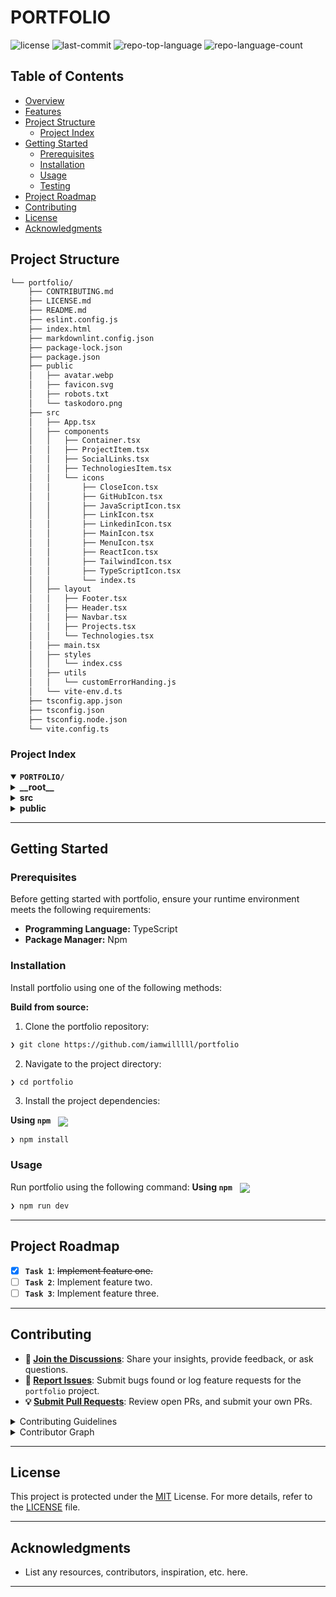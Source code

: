 <div align="left" style="position: relative;">

<h1>PORTFOLIO</h1>

<p align="left">
	<img src="https://img.shields.io/github/license/iamwilllll/portfolio?style=default&logo=opensourceinitiative&logoColor=white&color=b292ff" alt="license">
	<img src="https://img.shields.io/github/last-commit/iamwilllll/portfolio?style=default&logo=git&logoColor=white&color=b292ff" alt="last-commit">
	<img src="https://img.shields.io/github/languages/top/iamwilllll/portfolio?style=default&color=b292ff" alt="repo-top-language">
	<img src="https://img.shields.io/github/languages/count/iamwilllll/portfolio?style=default&color=b292ff" alt="repo-language-count">
</p>

</div>


##  Table of Contents

- [ Overview](#-overview)
- [ Features](#-features)
- [ Project Structure](#-project-structure)
  - [ Project Index](#-project-index)
- [ Getting Started](#-getting-started)
  - [ Prerequisites](#-prerequisites)
  - [ Installation](#-installation)
  - [ Usage](#-usage)
  - [ Testing](#-testing)
- [ Project Roadmap](#-project-roadmap)
- [ Contributing](#-contributing)
- [ License](#-license)
- [ Acknowledgments](#-acknowledgments)

##  Project Structure

```sh
└── portfolio/
    ├── CONTRIBUTING.md
    ├── LICENSE.md
    ├── README.md
    ├── eslint.config.js
    ├── index.html
    ├── markdownlint.config.json
    ├── package-lock.json
    ├── package.json
    ├── public
    │   ├── avatar.webp
    │   ├── favicon.svg
    │   ├── robots.txt
    │   └── taskodoro.png
    ├── src
    │   ├── App.tsx
    │   ├── components
    │   │   ├── Container.tsx
    │   │   ├── ProjectItem.tsx
    │   │   ├── SocialLinks.tsx
    │   │   ├── TechnologiesItem.tsx
    │   │   └── icons
    │   │       ├── CloseIcon.tsx
    │   │       ├── GitHubIcon.tsx
    │   │       ├── JavaScriptIcon.tsx
    │   │       ├── LinkIcon.tsx
    │   │       ├── LinkedinIcon.tsx
    │   │       ├── MainIcon.tsx
    │   │       ├── MenuIcon.tsx
    │   │       ├── ReactIcon.tsx
    │   │       ├── TailwindIcon.tsx
    │   │       ├── TypeScriptIcon.tsx
    │   │       └── index.ts
    │   ├── layout
    │   │   ├── Footer.tsx
    │   │   ├── Header.tsx
    │   │   ├── Navbar.tsx
    │   │   ├── Projects.tsx
    │   │   └── Technologies.tsx
    │   ├── main.tsx
    │   ├── styles
    │   │   └── index.css
    │   ├── utils
    │   │   └── customErrorHanding.js
    │   └── vite-env.d.ts
    ├── tsconfig.app.json
    ├── tsconfig.json
    ├── tsconfig.node.json
    └── vite.config.ts
```


###  Project Index
<details open>
	<summary><b><code>PORTFOLIO/</code></b></summary>
	<details> <!-- __root__ Submodule -->
		<summary><b>__root__</b></summary>
		<blockquote>
			<table>
			<tr>
				<td><b><a href='https://github.com/iamwilllll/portfolio/blob/master/tsconfig.node.json'>tsconfig.node.json</a></b></td>
				<td><code>❯ REPLACE-ME</code></td>
			</tr>
			<tr>
				<td><b><a href='https://github.com/iamwilllll/portfolio/blob/master/package-lock.json'>package-lock.json</a></b></td>
				<td><code>❯ REPLACE-ME</code></td>
			</tr>
			<tr>
				<td><b><a href='https://github.com/iamwilllll/portfolio/blob/master/tsconfig.json'>tsconfig.json</a></b></td>
				<td><code>❯ REPLACE-ME</code></td>
			</tr>
			<tr>
				<td><b><a href='https://github.com/iamwilllll/portfolio/blob/master/tsconfig.app.json'>tsconfig.app.json</a></b></td>
				<td><code>❯ REPLACE-ME</code></td>
			</tr>
			<tr>
				<td><b><a href='https://github.com/iamwilllll/portfolio/blob/master/package.json'>package.json</a></b></td>
				<td><code>❯ REPLACE-ME</code></td>
			</tr>
			<tr>
				<td><b><a href='https://github.com/iamwilllll/portfolio/blob/master/vite.config.ts'>vite.config.ts</a></b></td>
				<td><code>❯ REPLACE-ME</code></td>
			</tr>
			<tr>
				<td><b><a href='https://github.com/iamwilllll/portfolio/blob/master/index.html'>index.html</a></b></td>
				<td><code>❯ REPLACE-ME</code></td>
			</tr>
			<tr>
				<td><b><a href='https://github.com/iamwilllll/portfolio/blob/master/markdownlint.config.json'>markdownlint.config.json</a></b></td>
				<td><code>❯ REPLACE-ME</code></td>
			</tr>
			<tr>
				<td><b><a href='https://github.com/iamwilllll/portfolio/blob/master/eslint.config.js'>eslint.config.js</a></b></td>
				<td><code>❯ REPLACE-ME</code></td>
			</tr>
			</table>
		</blockquote>
	</details>
	<details> <!-- src Submodule -->
		<summary><b>src</b></summary>
		<blockquote>
			<table>
			<tr>
				<td><b><a href='https://github.com/iamwilllll/portfolio/blob/master/src/main.tsx'>main.tsx</a></b></td>
				<td><code>❯ REPLACE-ME</code></td>
			</tr>
			<tr>
				<td><b><a href='https://github.com/iamwilllll/portfolio/blob/master/src/App.tsx'>App.tsx</a></b></td>
				<td><code>❯ REPLACE-ME</code></td>
			</tr>
			<tr>
				<td><b><a href='https://github.com/iamwilllll/portfolio/blob/master/src/vite-env.d.ts'>vite-env.d.ts</a></b></td>
				<td><code>❯ REPLACE-ME</code></td>
			</tr>
			</table>
			<details>
				<summary><b>styles</b></summary>
				<blockquote>
					<table>
					<tr>
						<td><b><a href='https://github.com/iamwilllll/portfolio/blob/master/src/styles/index.css'>index.css</a></b></td>
						<td><code>❯ REPLACE-ME</code></td>
					</tr>
					</table>
				</blockquote>
			</details>
			<details>
				<summary><b>components</b></summary>
				<blockquote>
					<table>
					<tr>
						<td><b><a href='https://github.com/iamwilllll/portfolio/blob/master/src/components/SocialLinks.tsx'>SocialLinks.tsx</a></b></td>
						<td><code>❯ REPLACE-ME</code></td>
					</tr>
					<tr>
						<td><b><a href='https://github.com/iamwilllll/portfolio/blob/master/src/components/ProjectItem.tsx'>ProjectItem.tsx</a></b></td>
						<td><code>❯ REPLACE-ME</code></td>
					</tr>
					<tr>
						<td><b><a href='https://github.com/iamwilllll/portfolio/blob/master/src/components/Container.tsx'>Container.tsx</a></b></td>
						<td><code>❯ REPLACE-ME</code></td>
					</tr>
					<tr>
						<td><b><a href='https://github.com/iamwilllll/portfolio/blob/master/src/components/TechnologiesItem.tsx'>TechnologiesItem.tsx</a></b></td>
						<td><code>❯ REPLACE-ME</code></td>
					</tr>
					</table>
					<details>
						<summary><b>icons</b></summary>
						<blockquote>
							<table>
							<tr>
								<td><b><a href='https://github.com/iamwilllll/portfolio/blob/master/src/components/icons/TailwindIcon.tsx'>TailwindIcon.tsx</a></b></td>
								<td><code>❯ REPLACE-ME</code></td>
							</tr>
							<tr>
								<td><b><a href='https://github.com/iamwilllll/portfolio/blob/master/src/components/icons/MainIcon.tsx'>MainIcon.tsx</a></b></td>
								<td><code>❯ REPLACE-ME</code></td>
							</tr>
							<tr>
								<td><b><a href='https://github.com/iamwilllll/portfolio/blob/master/src/components/icons/index.ts'>index.ts</a></b></td>
								<td><code>❯ REPLACE-ME</code></td>
							</tr>
							<tr>
								<td><b><a href='https://github.com/iamwilllll/portfolio/blob/master/src/components/icons/LinkedinIcon.tsx'>LinkedinIcon.tsx</a></b></td>
								<td><code>❯ REPLACE-ME</code></td>
							</tr>
							<tr>
								<td><b><a href='https://github.com/iamwilllll/portfolio/blob/master/src/components/icons/CloseIcon.tsx'>CloseIcon.tsx</a></b></td>
								<td><code>❯ REPLACE-ME</code></td>
							</tr>
							<tr>
								<td><b><a href='https://github.com/iamwilllll/portfolio/blob/master/src/components/icons/ReactIcon.tsx'>ReactIcon.tsx</a></b></td>
								<td><code>❯ REPLACE-ME</code></td>
							</tr>
							<tr>
								<td><b><a href='https://github.com/iamwilllll/portfolio/blob/master/src/components/icons/GitHubIcon.tsx'>GitHubIcon.tsx</a></b></td>
								<td><code>❯ REPLACE-ME</code></td>
							</tr>
							<tr>
								<td><b><a href='https://github.com/iamwilllll/portfolio/blob/master/src/components/icons/MenuIcon.tsx'>MenuIcon.tsx</a></b></td>
								<td><code>❯ REPLACE-ME</code></td>
							</tr>
							<tr>
								<td><b><a href='https://github.com/iamwilllll/portfolio/blob/master/src/components/icons/JavaScriptIcon.tsx'>JavaScriptIcon.tsx</a></b></td>
								<td><code>❯ REPLACE-ME</code></td>
							</tr>
							<tr>
								<td><b><a href='https://github.com/iamwilllll/portfolio/blob/master/src/components/icons/TypeScriptIcon.tsx'>TypeScriptIcon.tsx</a></b></td>
								<td><code>❯ REPLACE-ME</code></td>
							</tr>
							<tr>
								<td><b><a href='https://github.com/iamwilllll/portfolio/blob/master/src/components/icons/LinkIcon.tsx'>LinkIcon.tsx</a></b></td>
								<td><code>❯ REPLACE-ME</code></td>
							</tr>
							</table>
						</blockquote>
					</details>
				</blockquote>
			</details>
			<details>
				<summary><b>layout</b></summary>
				<blockquote>
					<table>
					<tr>
						<td><b><a href='https://github.com/iamwilllll/portfolio/blob/master/src/layout/Footer.tsx'>Footer.tsx</a></b></td>
						<td><code>❯ REPLACE-ME</code></td>
					</tr>
					<tr>
						<td><b><a href='https://github.com/iamwilllll/portfolio/blob/master/src/layout/Technologies.tsx'>Technologies.tsx</a></b></td>
						<td><code>❯ REPLACE-ME</code></td>
					</tr>
					<tr>
						<td><b><a href='https://github.com/iamwilllll/portfolio/blob/master/src/layout/Projects.tsx'>Projects.tsx</a></b></td>
						<td><code>❯ REPLACE-ME</code></td>
					</tr>
					<tr>
						<td><b><a href='https://github.com/iamwilllll/portfolio/blob/master/src/layout/Header.tsx'>Header.tsx</a></b></td>
						<td><code>❯ REPLACE-ME</code></td>
					</tr>
					<tr>
						<td><b><a href='https://github.com/iamwilllll/portfolio/blob/master/src/layout/Navbar.tsx'>Navbar.tsx</a></b></td>
						<td><code>❯ REPLACE-ME</code></td>
					</tr>
					</table>
				</blockquote>
			</details>
			<details>
				<summary><b>utils</b></summary>
				<blockquote>
					<table>
					<tr>
						<td><b><a href='https://github.com/iamwilllll/portfolio/blob/master/src/utils/customErrorHanding.js'>customErrorHanding.js</a></b></td>
						<td><code>❯ REPLACE-ME</code></td>
					</tr>
					</table>
				</blockquote>
			</details>
		</blockquote>
	</details>
	<details> <!-- public Submodule -->
		<summary><b>public</b></summary>
		<blockquote>
			<table>
			<tr>
				<td><b><a href='https://github.com/iamwilllll/portfolio/blob/master/public/robots.txt'>robots.txt</a></b></td>
				<td><code>❯ REPLACE-ME</code></td>
			</tr>
			</table>
		</blockquote>
	</details>
</details>

---
##  Getting Started

###  Prerequisites

Before getting started with portfolio, ensure your runtime environment meets the following requirements:

- **Programming Language:** TypeScript
- **Package Manager:** Npm


###  Installation

Install portfolio using one of the following methods:

**Build from source:**

1. Clone the portfolio repository:
```sh
❯ git clone https://github.com/iamwilllll/portfolio
```

2. Navigate to the project directory:
```sh
❯ cd portfolio
```

3. Install the project dependencies:


**Using `npm`** &nbsp; [<img align="center" src="https://img.shields.io/badge/npm-CB3837.svg?style={badge_style}&logo=npm&logoColor=white" />](https://www.npmjs.com/)

```sh
❯ npm install
```




###  Usage
Run portfolio using the following command:
**Using `npm`** &nbsp; [<img align="center" src="https://img.shields.io/badge/npm-CB3837.svg?style={badge_style}&logo=npm&logoColor=white" />](https://www.npmjs.com/)

```sh
❯ npm run dev
```

---
##  Project Roadmap

- [X] **`Task 1`**: <strike>Implement feature one.</strike>
- [ ] **`Task 2`**: Implement feature two.
- [ ] **`Task 3`**: Implement feature three.

---

##  Contributing

- **💬 [Join the Discussions](https://github.com/iamwilllll/portfolio/discussions)**: Share your insights, provide feedback, or ask questions.
- **🐛 [Report Issues](https://github.com/iamwilllll/portfolio/issues)**: Submit bugs found or log feature requests for the `portfolio` project.
- **💡 [Submit Pull Requests](https://github.com/iamwilllll/portfolio/blob/main/CONTRIBUTING.md)**: Review open PRs, and submit your own PRs.

<details closed>
<summary>Contributing Guidelines</summary>

1. **Fork the Repository**: Start by forking the project repository to your github account.
2. **Clone Locally**: Clone the forked repository to your local machine using a git client.
   ```sh
   git clone https://github.com/iamwilllll/portfolio
   ```
3. **Create a New Branch**: Always work on a new branch, giving it a descriptive name.
   ```sh
   git checkout -b new-feature-x
   ```
4. **Make Your Changes**: Develop and test your changes locally.
5. **Commit Your Changes**: Commit with a clear message describing your updates.
   ```sh
   git commit -m 'Implemented new feature x.'
   ```
6. **Push to github**: Push the changes to your forked repository.
   ```sh
   git push origin new-feature-x
   ```
7. **Submit a Pull Request**: Create a PR against the original project repository. Clearly describe the changes and their motivations.
8. **Review**: Once your PR is reviewed and approved, it will be merged into the main branch. Congratulations on your contribution!
</details>

<details closed>
<summary>Contributor Graph</summary>
<br>
<p align="left">
   <a href="https://github.com{/iamwilllll/portfolio/}graphs/contributors">
      <img src="https://contrib.rocks/image?repo=iamwilllll/portfolio">
   </a>
</p>
</details>

---

##  License

This project is protected under the [MIT](https://choosealicense.com/licenses/mit/) License. For more details, refer to the [LICENSE](/LICENSE.md) file.

---

##  Acknowledgments

- List any resources, contributors, inspiration, etc. here.

---